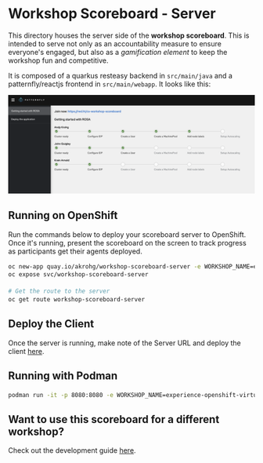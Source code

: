 # Workshop Scoreboard - Server
This directory houses the server side of the **workshop scoreboard**. This is intended to serve not only as an accountability measure to ensure everyone's engaged, but also as a *gamification element* to keep the workshop fun and competitive.

It is composed of a quarkus resteasy backend in `src/main/java` and a patternfly/reactjs frontend in `src/main/webapp`. It looks like this:

![Server View](images/server_view.png)

## Running on OpenShift
Run the commands below to deploy your scoreboard server to OpenShift. Once it's running, present the scoreboard on the screen to track progress as participants get their agents deployed.
```bash
oc new-app quay.io/akrohg/workshop-scoreboard-server -e WORKSHOP_NAME=experience-openshift-virtualization
oc expose svc/workshop-scoreboard-server

# Get the route to the server
oc get route workshop-scoreboard-server
```

## Deploy the Client
Once the server is running, make note of the Server URL and deploy the client [here](https://github.com/andykrohg/workshop-scoreboard-client?tab=readme-ov-file#deploy-me).

## Running with Podman
```bash
podman run -it -p 8080:8080 -e WORKSHOP_NAME=experience-openshift-virtualization quay.io/akrohg/workshop-scoreboard-server
```

## Want to use this scoreboard for a different workshop?
Check out the development guide [here](DEVELOPMENT.md).
